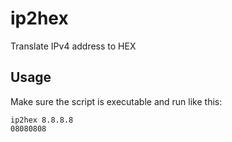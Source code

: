 # ip2hex
Translate IPv4 address to HEX
## Usage
Make sure the script is executable and run like this:
```
ip2hex 8.8.8.8
08080808
```
